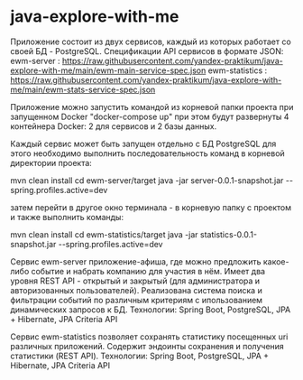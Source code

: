 # java-explore-with-me

Приложение состоит из двух сервисов, каждый из которых работает со своей БД - PostgreSQL.
Спецификации API сервисов в формате JSON:
ewm-server : https://raw.githubusercontent.com/yandex-praktikum/java-explore-with-me/main/ewm-main-service-spec.json
ewm-statistics : https://raw.githubusercontent.com/yandex-praktikum/java-explore-with-me/main/ewm-stats-service-spec.json

Приложение можно запустить командой из корневой папки проекта при запущенном Docker
"docker-compose up" 
при этом будут развернуты 4 контейнера Docker: 2 для сервисов и 2 базы данных.

Каждый сервис может быть запущен отдельно с БД PostgreSQL для этого необходимо выполнить последовательность команд
в корневой директории проекта:

mvn clean install
cd ewm-server/target
java -jar server-0.0.1-snapshot.jar --spring.profiles.active=dev

затем перейти в другое окно терминала - в корневую папку с проектом и также выполнить команды:

mvn clean install
cd ewm-statistics/target
java -jar statistics-0.0.1-snapshot.jar --spring.profiles.active=dev

Сервис ewm-server приложение-афиша, где можно предложить какое-либо событие и набрать компанию для участия в нём.
Имеет два уровня REST API - открытый и закрытый (для администратора и авторизованных пользователей).
Реализована система поиска и фильтрации событий по различным критериям с ипользованием динамических запросов к БД.
Технологии: Spring Boot, PostgreSQL, JPA + Hibernate, JPA Criteria API

Сервис ewm-statistics позволяет сохранять статистику посещенных uri различных приложений.
Содержит эндоинты сохранения и получения статистики (REST API).
Технологии: Spring Boot, PostgreSQL, JPA + Hibernate, JPA Criteria API
